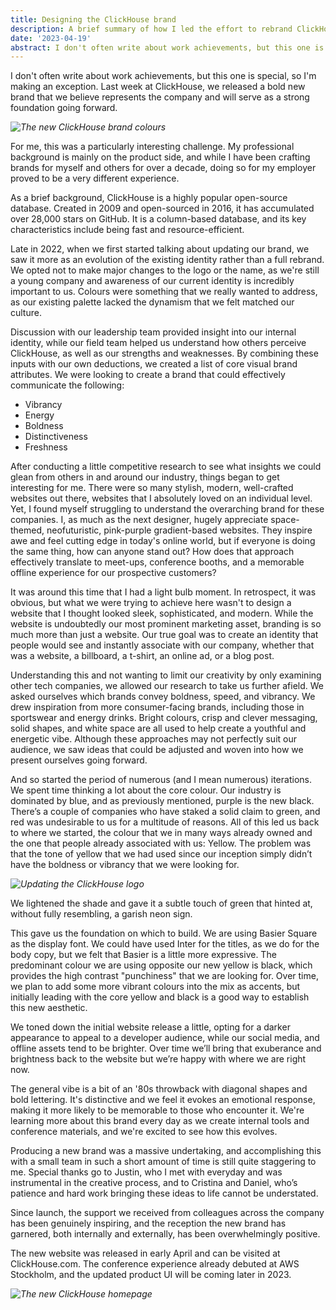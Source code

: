 ```yaml
---
title: Designing the ClickHouse brand
description: A brief summary of how I led the effort to rebrand ClickHouse.
date: '2023-04-19'
abstract: I don't often write about work achievements, but this one is special, so I'm making an exception. Last week at ClickHouse, we released a bold new brand that we believe represents the company and will serve as a strong foundation going forward.
---
```


I don't often write about work achievements, but this one is special, so I'm making an exception. Last week at ClickHouse, we released a bold new brand that we believe represents the company and will serve as a strong foundation going forward.

*![The new ClickHouse brand colours](/assets/images/posts/ch-logo.gif "The new ClickHouse brand colours")*


For me, this was a particularly interesting challenge. My professional background is mainly on the product side, and while I have been crafting brands for myself and others for over a decade, doing so for my employer proved to be a very different experience.

As a brief background, ClickHouse is a highly popular open-source database. Created in 2009 and open-sourced in 2016, it has accumulated over 28,000 stars on GitHub. It is a column-based database, and its key characteristics include being fast and resource-efficient.

Late in 2022, when we first started talking about updating our brand, we saw it more as an evolution of the existing identity rather than a full rebrand. We opted not to make major changes to the logo or the name, as we're still a young company and awareness of our current identity is incredibly important to us. Colours were something that we really wanted to address, as our existing palette lacked the dynamism that we felt matched our culture.

Discussion with our leadership team provided insight into our internal identity, while our field team helped us understand how others perceive ClickHouse, as well as our strengths and weaknesses. By combining these inputs with our own deductions, we created a list of core visual brand attributes. We were looking to create a brand that could effectively communicate the following:

- Vibrancy
- Energy
- Boldness
- Distinctiveness
- Freshness


After conducting a little competitive research to see what insights we could glean from others in and around our industry, things began to get interesting for me. There were so many stylish, modern, well-crafted websites out there, websites that I absolutely loved on an individual level. Yet, I found myself struggling to understand the overarching brand for these companies. I, as much as the next designer, hugely appreciate space-themed, neofuturistic, pink-purple gradient-based websites. They inspire awe and feel cutting edge in today's online world, but if everyone is doing the same thing, how can anyone stand out? How does that approach effectively translate to meet-ups, conference booths, and a memorable offline experience for our prospective customers?

It was around this time that I had a light bulb moment. In retrospect, it was obvious, but what we were trying to achieve here wasn't to design a website that I thought looked sleek, sophisticated, and modern. While the website is undoubtedly our most prominent marketing asset, branding is so much more than just a website. Our true goal was to create an identity that people would see and instantly associate with our company, whether that was a website, a billboard, a t-shirt, an online ad, or a blog post.

Understanding this and not wanting to limit our creativity by only examining other tech companies, we allowed our research to take us further afield. We asked ourselves which brands convey boldness, speed, and vibrancy. We drew inspiration from more consumer-facing brands, including those in sportswear and energy drinks. Bright colours, crisp and clever messaging, solid shapes, and white space are all used to help create a youthful and energetic vibe. Although these approaches may not perfectly suit our audience, we saw ideas that could be adjusted and woven into how we present ourselves going forward.

And so started the period of numerous (and I mean numerous) iterations. We spent time thinking a lot about the core colour. Our industry is dominated by blue, and as previously mentioned, purple is the new black. There’s a couple of companies who have staked a solid claim to green, and red was undesirable to us for a multitude of reasons. All of this led us back to where we started, the colour that we in many ways already owned and the one that people already associated with us: Yellow. The problem was that the tone of yellow that we had used since our inception simply didn’t have the boldness or vibrancy that we were looking for.

*![Updating the ClickHouse logo](/assets/images/posts/ch-old-vs-new-logo.png "Updating the ClickHouse logo")*

We lightened the shade and gave it a subtle touch of green that hinted at, without fully resembling, a garish neon sign.

This gave us the foundation on which to build. We are using Basier Square as the display font. We could have used Inter for the titles, as we do for the body copy, but we felt that Basier is a little more expressive. The predominant colour we are using opposite our new yellow is black, which provides the high contrast "punchiness" that we are looking for. Over time, we plan to add some more vibrant colours into the mix as accents, but initially leading with the core yellow and black is a good way to establish this new aesthetic.

We toned down the initial website release a little, opting for a darker appearance to appeal to a developer audience, while our social media, and offline assets tend to be brighter. Over time we’ll bring that exuberance and brightness back to the website but we’re happy with where we are right now.

The general vibe is a bit of an '80s throwback with diagonal shapes and bold lettering. It's distinctive and we feel it evokes an emotional response, making it more likely to be memorable to those who encounter it. We're learning more about this brand every day as we create internal tools and conference materials, and we're excited to see how this evolves.

Producing a new brand was a massive undertaking, and accomplishing this with a small team in such a short amount of time is still quite staggering to me. Special thanks go to Justin, who I met with everyday and was instrumental in the creative process, and to Cristina and Daniel, who’s patience and hard work bringing these ideas to life cannot be understated.

Since launch, the support we received from colleagues across the company has been genuinely inspiring, and the reception the new brand has garnered, both internally and externally, has been overwhelmingly positive.

The new website was released in early April and can be visited at ClickHouse.com. The conference experience already debuted at AWS Stockholm, and the updated product UI will be coming later in 2023.

*![The new ClickHouse homepage](/assets/images/posts/ch-homepage.png "The new ClickHouse homepage")*